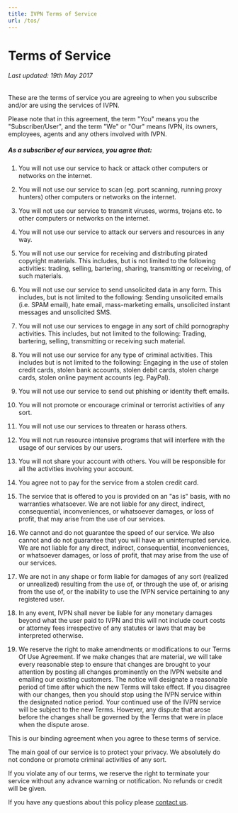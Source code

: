 ```yaml
---
title: IVPN Terms of Service
url: /tos/
---
```

# Terms of Service

###### Last updated: 19th May 2017

These are the terms of service you are agreeing to when you subscribe and/or are using the services of IVPN.

Please note that in this agreement, the term "You" means you the "Subscriber/User", and the term "We" or "Our" means IVPN, its owners, employees, agents and any others involved with IVPN.

##### As a subscriber of our services, you agree that:

1. You will not use our service to hack or attack other computers or networks on the internet.

2. You will not use our service to scan (eg. port scanning, running proxy hunters) other computers or networks on the internet.

3. You will not use our service to transmit viruses, worms, trojans etc. to other computers or networks on the internet.

4. You will not use our service to attack our servers and resources in any way.

5. You will not use our service for receiving and distributing pirated copyright materials. This includes, but is not limited to the following activities: trading, selling, bartering, sharing, transmitting or receiving, of such materials.

6. You will not use our service to send unsolicited data in any form. This includes, but is not limited to the following: Sending unsolicited emails (i.e. SPAM email), hate email, mass-marketing emails, unsolicited instant messages and unsolicited SMS.

7. You will not use our services to engage in any sort of child pornography activities. This includes, but not limited to the following: Trading, bartering, selling, transmitting or receiving such material.

8. You will not use our service for any type of criminal activities. This includes but is not limited to the following: Engaging in the use of stolen credit cards, stolen bank accounts, stolen debit cards, stolen charge cards, stolen online payment accounts (eg. PayPal).

9. You will not use our service to send out phishing or identity theft emails.

10. You will not promote or encourage criminal or terrorist activities of any sort.

11. You will not use our services to threaten or harass others.

12. You will not run resource intensive programs that will interfere with the usage of our services by our users.

13. You will not share your account with others. You will be responsible for all the activities involving your account.

14. You agree not to pay for the service from a stolen credit card.

15. The service that is offered to you is provided on an "as is" basis, with no warranties whatsoever. We are not liable for any direct, indirect, consequential, inconveniences, or whatsoever damages, or loss of profit, that may arise from the use of our services.

16. We cannot and do not guarantee the speed of our service. We also cannot and do not guarantee that you will have an uninterrupted service. We are not liable for any direct, indirect, consequential, inconveniences, or whatsoever damages, or loss of profit, that may arise from the use of our services.

17. We are not in any shape or form liable for damages of any sort (realized or unrealized) resulting from the use of, or through the use of, or arising from the use of, or the inability to use the IVPN service pertaining to any registered user.

18. In any event, IVPN shall never be liable for any monetary damages beyond what the user paid to IVPN and this will not include court costs or attorney fees irrespective of any statutes or laws that may be interpreted otherwise.

19. We reserve the right to make amendments or modifications to our Terms Of Use Agreement. If we make changes that are material, we will take every reasonable step to ensure that changes are brought to your attention by posting all changes prominently on the IVPN website and emailing our existing customers. The notice will designate a reasonable period of time after which the new Terms will take effect. If you disagree with our changes, then you should stop using the IVPN service within the designated notice period. Your continued use of the IVPN service will be subject to the new Terms. However, any dispute that arose before the changes shall be governed by the Terms that were in place when the dispute arose.

This is our binding agreement when you agree to these terms of service.

The main goal of our service is to protect your privacy. We absolutely do not condone or promote criminal activities of any sort.

If you violate any of our terms, we reserve the right to terminate your service without any advance warning or notification. No refunds or credit will be given.

If you have any questions about this policy please [contact us](/contactus/).

